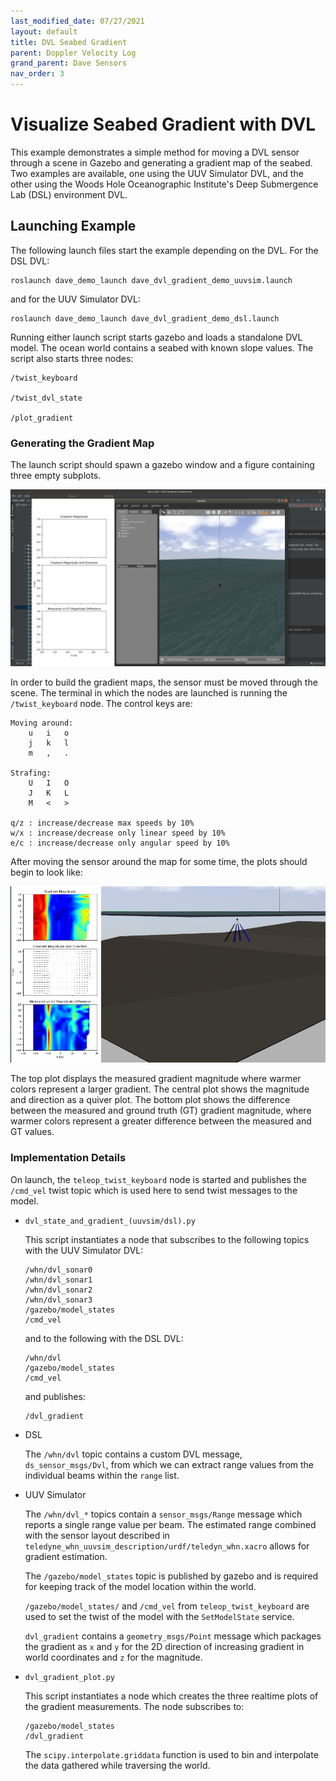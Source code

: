 ```yaml
---
last_modified_date: 07/27/2021
layout: default
title: DVL Seabed Gradient
parent: Doppler Velocity Log
grand_parent: Dave Sensors
nav_order: 3
---
```


# Visualize Seabed Gradient with DVL

This example demonstrates a simple method for moving a DVL sensor through a scene in Gazebo and generating a gradient map of the seabed. Two examples are available, one using the UUV Simulator DVL, and the other using the Woods Hole Oceanographic Institute's Deep Submergence Lab (DSL) environment DVL.

## Launching Example

The following launch files start the example depending on the DVL. For the
DSL DVL:

```
roslaunch dave_demo_launch dave_dvl_gradient_demo_uuvsim.launch
```
and for the UUV Simulator DVL:

```
roslaunch dave_demo_launch dave_dvl_gradient_demo_dsl.launch
```
Running either launch script starts gazebo and loads a standalone DVL model. The ocean world contains a seabed with known slope values. The script also starts three nodes:

```
/twist_keyboard

/twist_dvl_state

/plot_gradient
```
### Generating the Gradient Map

The launch script should spawn a gazebo window and a figure containing three empty subplots.

![/images/dvl_gradient_startup.png](../images/dvl_gradient_startup.png)

In order to build the gradient maps, the sensor must be moved through the
scene. The terminal in which the nodes are launched is running the
`/twist_keyboard` node. The control keys are:

```
Moving around:
    u   i   o
    j   k   l
    m   ,   .

Strafing:
    U   I   O
    J   K   L
    M   <   >

q/z : increase/decrease max speeds by 10%
w/x : increase/decrease only linear speed by 10%
e/c : increase/decrease only angular speed by 10%
```
After moving the sensor around the map for some time, the plots should begin to look like:

![/images/dvl_gradient.png](../images/dvl_gradient.png)

The top plot displays the measured gradient magnitude where warmer colors
represent a larger gradient. The central plot shows the magnitude and direction as a quiver plot. The bottom plot shows the difference between the measured and ground truth (GT) gradient magnitude, where warmer colors represent a greater difference between the measured and GT values.

### Implementation Details
On launch, the `teleop_twist_keyboard` node is started and publishes the
`/cmd_vel` twist topic which is used here to send twist messages to the model.

- `dvl_state_and_gradient_(uuvsim/dsl).py`

    This script instantiates a node that subscribes to the following topics with the UUV Simulator DVL:

    ```
    /whn/dvl_sonar0
    /whn/dvl_sonar1
    /whn/dvl_sonar2
    /whn/dvl_sonar3
    /gazebo/model_states
    /cmd_vel
    ```
    and to the following with the DSL DVL:

    ```
    /whn/dvl
    /gazebo/model_states
    /cmd_vel
    ```
    and publishes:
    ```
    /dvl_gradient
    ```
- DSL

    The `/whn/dvl` topic contains a custom DVL message, `ds_sensor_msgs/Dvl`, from which we can extract range values from the individual beams within the `range` list.

- UUV Simulator

    The `/whn/dvl_*` topics contain a `sensor_msgs/Range` message which reports a single range value per beam. The estimated range combined with the sensor layout described in `teledyne_whn_uuvsim_description/urdf/teledyn_whn.xacro` allows for gradient estimation.

    The `/gazebo/model_states` topic is published by gazebo and is required for keeping track of the model location within the world.

    `/gazebo/model_states/` and `/cmd_vel` from `teleop_twist_keyboard` are used to set the twist of the model with the `SetModelState` service.

    `dvl_gradient` contains a `geometry_msgs/Point` message which packages the gradient as `x` and `y` for the 2D direction of increasing gradient in world coordinates and `z` for the magnitude.

- `dvl_gradient_plot.py`

    This script instantiates a node which creates the three realtime plots of the
    gradient measurements. The node subscribes to:

    ```
    /gazebo/model_states
    /dvl_gradient
    ```

    The `scipy.interpolate.griddata` function is used to bin and interpolate the
    data gathered while traversing the world.
